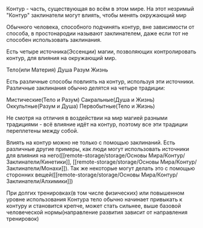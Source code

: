  Контур - часть, существующая во всём в этом мире. На этот незримый "Контур" заклинатели могут влиять, чтобы менять окружающий мир

Обычного человека, способного подчинять контур, вне зависимости от способа, в простонародии называют заклинателем, даже если тот не способен использовать заклинания. 

Есть четыре источника(Эссенции) магии, позволяющих контролировать контур, для влияния на окружающий мир. 

Тело(или Материя)
Душа
Разум
Жизнь

Есть различные способы повлиять на контур, используя эти источники. 
Различные заклинания обычно делятся на четыре традиции:

Мистические(Тело и Разум)
Сакральные(Душа и Жизнь)
Оккультные(Разум и Душа)
Первобытные(Тело и Жизнь)

Не смотря на отличия в воздействии на мир магией разными традициями - всё влияние идёт на контур, поэтому все эти традиции переплетены между собой.

Влиять на контур можно не только с помощью заклинаний. Есть различные другие примеры, как люди могут использовать источники для влияния на него([[remote-storage/storage/Основы Мира/Контур/Заклинатели/Кинетики]], [[remote-storage/storage/Основы Мира/Контур/Заклинатели/Монахи]]). Так же некоторые могут делать это с помощью сторонних вещей([[remote-storage/storage/Основы Мира/Контур/Заклинатели/Алхимики]])

При долгих тренировках(в том числе физических) или повышенном уровне использования Контура тело обычно начинает привыкать к контуру и становится крепче, может стать сильнее, выше базовой человеческой нормы(направление развития зависит от направления тренировок)
